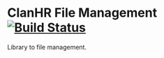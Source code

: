 # ClanHR File Management[![Build Status](https://travis-ci.org/clanhr/file-management.svg)](https://travis-ci.org/clanhr/file-management)

Library to file management.
